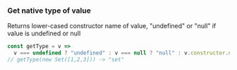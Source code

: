 ### Get native type of value

Returns lower-cased constructor name of value, "undefined" or "null" if value is undefined or null

```js
const getType = v =>
  v === undefined ? "undefined" : v === null ? "null" : v.constructor.name.toLowerCase(); 
// getType(new Set([1,2,3])) -> "set"
```
